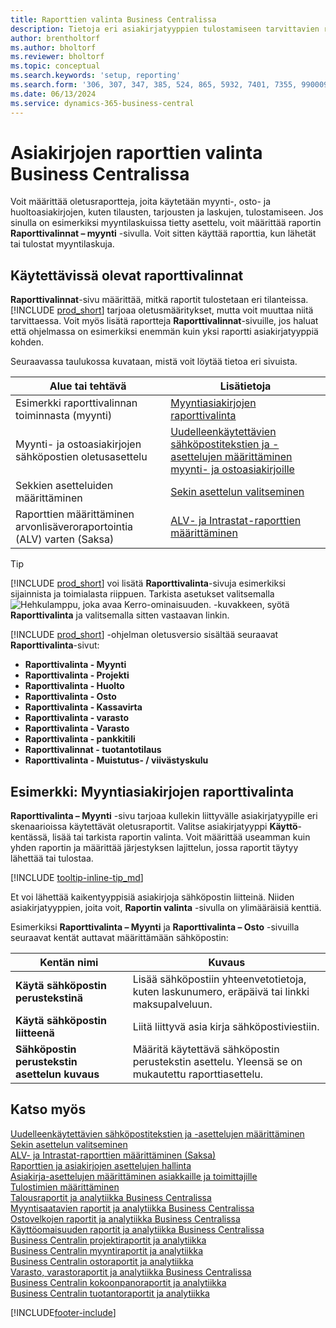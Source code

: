 ```yaml
---
title: Raporttien valinta Business Centralissa
description: Tietoja eri asiakirjatyyppien tulostamiseen tarvittavien raporttien määrittämisestä Business Centralissa.
author: brentholtorf
ms.author: bholtorf
ms.reviewer: bholtorf
ms.topic: conceptual
ms.search.keywords: 'setup, reporting'
ms.search.form: '306, 307, 347, 385, 524, 865, 5932, 7401, 7355, 99000917'
ms.date: 06/13/2024
ms.service: dynamics-365-business-central
---
```

# <a name="report-selection-for-documents-in-business-central"></a>Asiakirjojen raporttien valinta Business Centralissa

Voit määrittää oletusraportteja, joita käytetään myynti-, osto- ja huoltoasiakirjojen, kuten tilausten, tarjousten ja laskujen, tulostamiseen. Jos sinulla on esimerkiksi myyntilaskuissa tietty asettelu, voit määrittää raportin **Raporttivalinnat – myynti** -sivulla. Voit sitten käyttää raporttia, kun lähetät tai tulostat myyntilaskuja.  

## <a name="available-report-selections"></a>Käytettävissä olevat raporttivalinnat

**Raporttivalinnat**-sivu määrittää, mitkä raportit tulostetaan eri tilanteissa. [!INCLUDE [prod_short](includes/prod_short.md)] tarjoaa oletusmääritykset, mutta voit muuttaa niitä tarvittaessa. Voit myös lisätä raportteja **Raporttivalinnat**-sivuille, jos haluat että ohjelmassa on esimerkiksi enemmän kuin yksi raportti asiakirjatyyppiä kohden. 

Seuraavassa taulukossa kuvataan, mistä voit löytää tietoa eri sivuista.  

|Alue tai tehtävä  |Lisätietoja|
|--------------|----------|
|Esimerkki raporttivalinnan toiminnasta (myynti)|[Myyntiasiakirjojen raporttivalinta](#example-report-selection-for-sales-documents)|
|Myynti- ja ostoasiakirjojen sähköpostien oletusasettelu  |[Uudelleenkäytettävien sähköpostitekstien ja -asettelujen määrittäminen myynti- ja ostoasiakirjoille](admin-how-setup-email.md#set-up-reusable-email-texts-and-layouts) |
|Sekkien asetteluiden määrittäminen     |[Sekin asettelun valitseminen](finance-how-define-check-layouts.md) |
|Raporttien määrittäminen arvonlisäveroraportointia (ALV) varten (Saksa)|[ALV- ja Intrastat-raporttien määrittäminen](LocalFunctionality/Germany/how-to-set-up-reports-for-vat-and-intrastat.md) |

> [!TIP]
> [!INCLUDE [prod_short](includes/prod_short.md)] voi lisätä **Raporttivalinta**-sivuja esimerkiksi sijainnista ja toimialasta riippuen. Tarkista asetukset valitsemalla ![Hehkulamppu, joka avaa Kerro-ominaisuuden.](media/ui-search/search_small.png "Kerro, mitä haluat tehdä") -kuvakkeen, syötä **Raporttivalinta** ja valitsemalla sitten vastaavan linkin.

[!INCLUDE [prod_short](includes/prod_short.md)] -ohjelman oletusversio sisältää seuraavat **Raporttivalinta**-sivut:

* **Raporttivalinta - Myynti**  
* **Raporttivalinta - Projekti**  
* **Raporttivalinta - Huolto**
* **Raporttivalinta  - Osto**  
* **Raporttivalinta - Kassavirta**  
* **Raporttivalinta - varasto**  
* **Raporttivalinta - Varasto**  
* **Raporttivalinta - pankkitili**  
* **Raporttivalinnat - tuotantotilaus**  
* **Raporttivalinta - Muistutus- / viivästyskulu**  

## <a name="example-report-selection-for-sales-documents"></a>Esimerkki: Myyntiasiakirjojen raporttivalinta

**Raporttivalinta – Myynti** -sivu tarjoaa kullekin liittyvälle asiakirjatyypille eri skenaarioissa käytettävät oletusraportit. Valitse asiakirjatyyppi **Käyttö**-kentässä, lisää tai tarkista raportin valinta. Voit määrittää useamman kuin yhden raportin ja määrittää järjestyksen lajittelun, jossa raportit täytyy lähettää tai tulostaa.  

[!INCLUDE [tooltip-inline-tip_md](includes/tooltip-inline-tip_md.md)]

Et voi lähettää kaikentyyppisiä asiakirjoja sähköpostin liitteinä. Niiden asiakirjatyyppien, joita voit, **Raportin valinta** -sivulla on ylimääräisiä kenttiä.  

Esimerkiksi **Raporttivalinta – Myynti** ja **Raporttivalinta – Osto** -sivuilla seuraavat kentät auttavat määrittämään sähköpostin:

|Kentän nimi |Kuvaus  |
|-----------|-------------|
|**Käytä sähköpostin perustekstinä**| Lisää sähköpostiin yhteenvetotietoja, kuten laskunumero, eräpäivä tai linkki maksupalveluun.        |
|**Käytä sähköpostin liitteenä**| Liitä liittyvä asia kirja sähköpostiviestiin.|
|**Sähköpostin perustekstin asettelun kuvaus**|Määritä käytettävä sähköpostin perustekstin asettelu. Yleensä se on mukautettu raporttiasettelu. |

## <a name="see-also"></a>Katso myös

[Uudelleenkäytettävien sähköpostitekstien ja -asettelujen määrittäminen](admin-how-setup-email.md#set-up-reusable-email-texts-and-layouts)  
[Sekin asettelun valitseminen](finance-how-define-check-layouts.md)  
[ALV- ja Intrastat-raporttien määrittäminen (Saksa)](LocalFunctionality/Germany/how-to-set-up-reports-for-vat-and-intrastat.md)  
[Raporttien ja asiakirjojen asettelujen hallinta](ui-manage-report-layouts.md)  
[Asiakirja-asettelujen määrittäminen asiakkaille ja toimittajille](ui-define-customer-vendor-document-layouts.md)  
[Tulostimien määrittäminen](ui-specify-printer-selection-reports.md)  
[Talousraportit ja analytiikka Business Centralissa](finance-reports.md)  
[Myyntisaatavien raportit ja analytiikka Business Centralissa](receivables-reports.md)  
[Ostovelkojen raportit ja analytiikka Business Centralissa](payables-reports.md)  
[Käyttöomaisuuden raportit ja analytiikka Business Centralissa](fa-reports.md)  
[Business Centralin projektiraportit ja analytiikka](project-reports.md)  
[Business Centralin myyntiraportit ja analytiikka](sales-reports.md)  
[Business Centralin ostoraportit ja analytiikka](purchase-reports.md)  
[Varasto, varastoraportit ja analytiikka Business Centralissa](inventory-WMS-reports.md)  
[Business Centralin kokoonpanoraportit ja analytiikka](assembly-reports.md)  
[Business Centralin tuotantoraportit ja analytiikka](production-reports.md)  

[!INCLUDE[footer-include](includes/footer-banner.md)]
